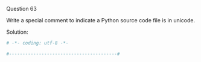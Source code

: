 Question 63

Write a special comment to indicate a Python source code file is in unicode.

Solution:
```python
# -*- coding: utf-8 -*-

#----------------------------------------#
```
